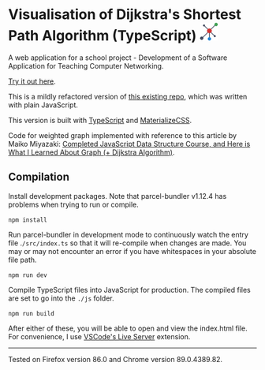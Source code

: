 # Visualisation of Dijkstra's Shortest Path Algorithm (TypeScript)  <img src="./img/logo.svg" height="36">

A web application for a school project - Development of a Software Application for Teaching Computer Networking.

[Try it out here](https://tanxh33.github.io/visualise-dijkstra-ts/).

This is a mildly refactored version of [this existing repo](https://github.com/tanxh33/visualise-dijkstra), which was written with plain JavaScript.

This version is built with [TypeScript](https://www.typescriptlang.org/) and [MaterializeCSS](https://materializecss.com/).

Code for weighted graph implemented with reference to this article by Maiko Miyazaki: [Completed JavaScript Data Structure Course, and Here is What I Learned About Graph (+ Dijkstra Algorithm)](https://dev.to/maikomiyazaki/completed-javascript-data-structure-course-and-here-is-what-i-learned-about-graph-dijkstra-algorithm-57n8).

## Compilation
Install development packages. Note that parcel-bundler v1.12.4 has problems when trying to run or compile.
```
npm install
```

Run parcel-bundler in development mode to continuously watch the entry file .`/src/index.ts` so that it will re-compile when changes are made. You may or may not encounter an error if you have whitespaces in your absolute file path.
```
npm run dev
```

Compile TypeScript files into JavaScript for production. The compiled files are set to go into the `./js` folder.
```
npm run build
```

After either of these, you will be able to open and view the index.html file. For convenience, I use [VSCode's Live Server](https://marketplace.visualstudio.com/items?itemName=ritwickdey.LiveServer) extension.

---

Tested on Firefox version 86.0 and Chrome version 89.0.4389.82.